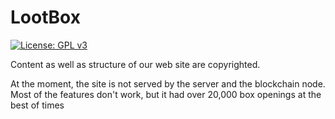 # LootBox
[![License: GPL v3](https://img.shields.io/badge/License-GPLv3-blue.svg)](https://www.gnu.org/licenses/gpl-3.0)

Content as well as structure of our web site are copyrighted.	

At the moment, the site is not served by the server and the blockchain node. Most of the features don't work, but it had over 20,000 box openings at the best of times
